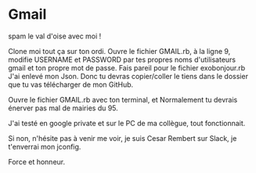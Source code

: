 # Gmail
spam le val d'oise avec moi ! 

Clone moi tout ça sur ton ordi.
Ouvre le fichier GMAIL.rb, à la ligne 9, modifie USERNAME et PASSWORD par tes propres noms d'utilisateurs gmail et ton propre mot de passe.
Fais pareil pour le fichier exobonjour.rb
J'ai enlevé mon Json. Donc tu devras copier/coller le tiens dans le dossier que tu vas télécharger de mon GitHub.

Ouvre le fichier GMAIL.rb avec ton terminal, et Normalement tu devrais énerver pas mal de mairies du 95.

J'ai testé en google private et sur le PC de ma collègue, tout fonctionnait.

Si non, n'hésite pas à venir me voir, je suis Cesar Rembert sur Slack, je t'enverrai mon jconfig.

Force et honneur.



